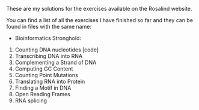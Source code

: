 These are my solutions for the exercises available on the Rosalind website.

You can find a list of all the exercises I have finished so far and they can be found in files with the same name:

- Bioinformatics Stronghold:

1. Counting DNA nucleotides [code]
2. Transcribing DNA into RNA
3. Complementing a Strand of DNA
4. Computing GC Content
5. Counting Point Mutations
6. Translating RNA into Protein
7. Finding a Motif in DNA
8. Open Reading Frames
9. RNA splicing
